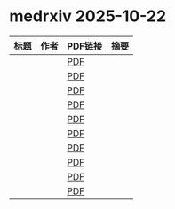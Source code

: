# medrxiv 2025-10-22

| 标题 | 作者 | PDF链接 |  摘要 |
|------|------|--------|------|
|  |  | [PDF](https://doi.org/10.1101/2025.03.05.25323051) |  |
|  |  | [PDF](https://doi.org/10.1101/2024.07.19.24310710) |  |
|  |  | [PDF](https://doi.org/10.1101/2025.04.29.25326657) |  |
|  |  | [PDF](https://doi.org/10.1101/2025.09.03.25334905) |  |
|  |  | [PDF](https://doi.org/10.1101/2025.10.20.25337060) |  |
|  |  | [PDF](https://doi.org/10.1101/2025.10.16.25337607) |  |
|  |  | [PDF](https://doi.org/10.1101/2025.10.20.25338353) |  |
|  |  | [PDF](https://doi.org/10.1101/2025.10.19.25338308) |  |
|  |  | [PDF](https://doi.org/10.1101/2025.10.17.25338222) |  |
|  |  | [PDF](https://doi.org/10.1101/2025.10.19.25338338) |  |
